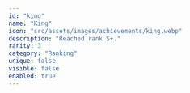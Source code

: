 ```yaml
---
id: "king"
name: "King"
icon: "src/assets/images/achievements/king.webp"
description: "Reached rank S+."
rarity: 3
category: "Ranking"
unique: false
visible: false
enabled: true
---
```

